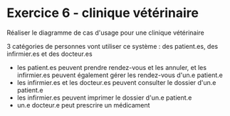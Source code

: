 # Exercice 6 - clinique vétérinaire

Réaliser le diagramme de cas d'usage pour une clinique vétérinaire

3 catégories de personnes vont utiliser ce système : des patient.es, des infirmier.es et des docteur.es

- les patient.es peuvent prendre rendez-vous et les annuler, et les infirmier.es peuvent également gérer les rendez-vous d'un.e patient.e
- les infirmier.es et les docteur.es peuvent consulter le dossier d'un.e patient.e
- les infirmier.es peuvent imprimer le dossier d'un.e patient.e
- un.e docteur.e peut prescrire un médicament
